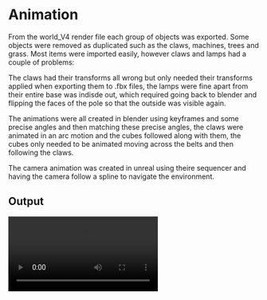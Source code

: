 
# Animation

From the world_V4 render file each group of objects was exported. Some objects were removed as duplicated such as the claws, machines, trees and grass. Most items were imported easily, however claws and lamps had a couple of problems:

The claws had their transforms all wrong but only needed their transforms applied when exporting them to .fbx files, the lamps were fine apart from their entire base was indisde out, which required going back to blender and flipping the faces of the pole so that the outside was visible again.

The animations were all created in blender using keyframes and some precise angles and then matching these precise angles, the claws were animated in an arc motion and the cubes followed along with them, the cubes only needed to be animated moving across the belts and then following the claws.

The camera animation was created in unreal using theire sequencer and having the camera follow a spline to navigate the environment.

## Output

![Video](https://user-images.githubusercontent.com/46905566/201343025-a954c015-141e-4fe3-8fb1-97d18c38c2c1.mp4)
